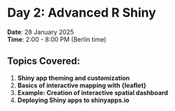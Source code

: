 # Day 2: Advanced R Shiny

**Date**: 28 January 2025  
**Time**: 2:00 - 8:00 PM (Berlin time)

## Topics Covered:

1. **Shiny app theming and customization**
2. **Basics of interactive mapping with {leaflet}**
3. **Example: Creation of interactive spatial dashboard**
4. **Deploying Shiny apps to shinyapps.io**
